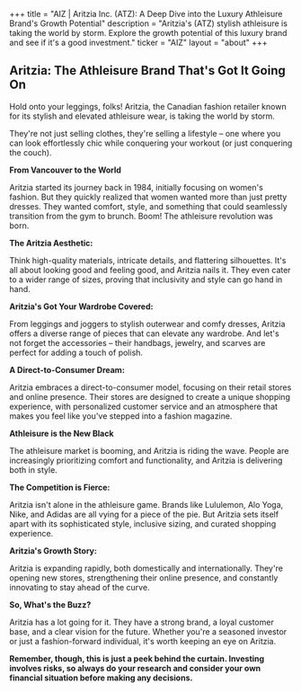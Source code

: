 +++
title = "AIZ |  Aritzia Inc. (ATZ): A Deep Dive into the Luxury Athleisure Brand's Growth Potential"
description = "Aritzia's (ATZ) stylish athleisure is taking the world by storm. Explore the growth potential of this luxury brand and see if it's a good investment."
ticker = "AIZ"
layout = "about"
+++

        


##  Aritzia: The Athleisure Brand That's Got It Going On

Hold onto your leggings, folks! Aritzia, the Canadian fashion retailer known for its stylish and elevated athleisure wear, is taking the world by storm. 

They're not just selling clothes, they're selling a lifestyle – one where you can look effortlessly chic while conquering your workout (or just conquering the couch).

**From Vancouver to the World**

Aritzia started its journey back in 1984, initially focusing on women's fashion. But they quickly realized that women wanted more than just pretty dresses. They wanted comfort, style, and something that could seamlessly transition from the gym to brunch. Boom! The athleisure revolution was born.

**The Aritzia Aesthetic:**

Think high-quality materials, intricate details, and flattering silhouettes. It's all about looking good and feeling good, and Aritzia nails it. They even cater to a wider range of sizes, proving that inclusivity and style can go hand in hand.

**Aritzia's Got Your Wardrobe Covered:**

From leggings and joggers to stylish outerwear and comfy dresses, Aritzia offers a diverse range of pieces that can elevate any wardrobe. And let's not forget the accessories – their handbags, jewelry, and scarves are perfect for adding a touch of polish.

**A Direct-to-Consumer Dream:**

Aritzia embraces a direct-to-consumer model, focusing on their retail stores and online presence. Their stores are designed to create a unique shopping experience, with personalized customer service and an atmosphere that makes you feel like you've stepped into a fashion magazine.

**Athleisure is the New Black**

The athleisure market is booming, and Aritzia is riding the wave. People are increasingly prioritizing comfort and functionality, and Aritzia is delivering both in style. 

**The Competition is Fierce:**

Aritzia isn't alone in the athleisure game. Brands like Lululemon, Alo Yoga, Nike, and Adidas are all vying for a piece of the pie. But Aritzia sets itself apart with its sophisticated style, inclusive sizing, and curated shopping experience.

**Aritzia's Growth Story:**

Aritzia is expanding rapidly, both domestically and internationally. They're opening new stores, strengthening their online presence, and constantly innovating to stay ahead of the curve.

**So, What's the Buzz?**

Aritzia has a lot going for it.  They have a strong brand, a loyal customer base, and a clear vision for the future.  Whether you're a seasoned investor or just a fashion-forward individual, it's worth keeping an eye on Aritzia.  

**Remember, though, this is just a peek behind the curtain.  Investing involves risks, so always do your research and consider your own financial situation before making any decisions.** 

        